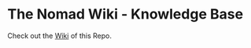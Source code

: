 # The Nomad Wiki - Knowledge Base

Check out the [Wiki](https://github.com/the-nomad-wiki/knowledge-base/wiki) of this Repo.
